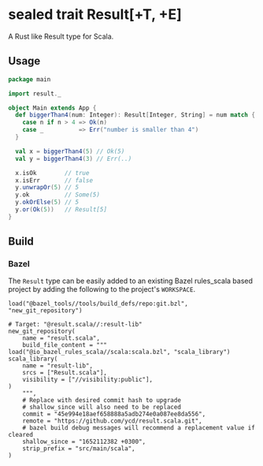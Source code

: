 #  sealed trait Result[+T, +E]


A Rust like Result type for Scala.


## Usage 


```scala
package main

import result._

object Main extends App {
  def biggerThan4(num: Integer): Result[Integer, String] = num match {
    case n if n > 4 => Ok(n)
    case _          => Err("number is smaller than 4")
  }

  val x = biggerThan4(5) // Ok(5)
  val y = biggerThan4(3) // Err(..)

  x.isOk        // true
  x.isErr       // false
  y.unwrapOr(5) // 5
  y.ok          // Some(5)
  y.okOrElse(5) // 5
  y.or(Ok(5))   // Result[5]
}
```

## Build

### Bazel

The `Result` type can be easily added to an existing Bazel rules_scala based
project by adding the following to the project's `WORKSPACE`.

```starlark
load("@bazel_tools//tools/build_defs/repo:git.bzl", "new_git_repository")

# Target: "@result.scala//:result-lib"
new_git_repository(
    name = "result.scala",
    build_file_content = """
load("@io_bazel_rules_scala//scala:scala.bzl", "scala_library")
scala_library(
    name = "result-lib",
    srcs = ["Result.scala"],
    visibility = ["//visibility:public"],
)
    """,
    # Replace with desired commit hash to upgrade
    # shallow_since will also need to be replaced
    commit = "45e994e18aef658888a5adb274e0a087ee8da556",
    remote = "https://github.com/ycd/result.scala.git",
    # bazel build debug messages will recommend a replacement value if cleared
    shallow_since = "1652112382 +0300",
    strip_prefix = "src/main/scala",
)
```

